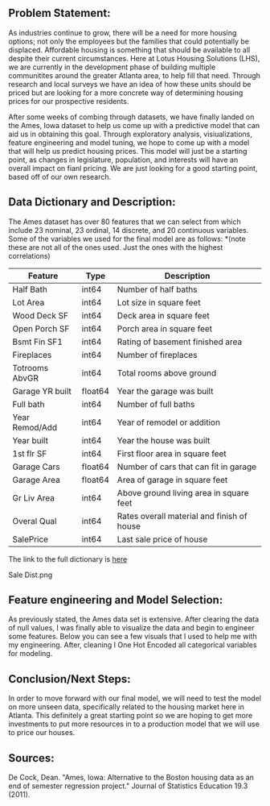 ## Problem Statement:
   As industries continue to grow, there will be a need for more housing options; not only the employees but the families that could potentially be displaced. Affordable housing is something that should be available to all despite their current circumstances. Here at Lotus Housing Solutions (LHS), we are currently in the development phase of building multiple communitites around the greater Atlanta area, to help fill that need. Through research and local surveys we have an idea of how these units should be priced but are looking for a more concrete way of determining housing prices for our prospective residents.

   After some weeks of combing through datasets, we have finally landed on the Ames, Iowa dataset to help us come up with a predictive model that can aid us in obtaining this goal. Through exploratory analysis, visiualizations, feature engineering and model tuning, we hope to come up with a model that will help us predict housing prices. This model will just be a starting point, as changes in legislature, population, and interests will have an overall impact on fianl pricing. We are just looking for a good starting point, based off of our own research.

## Data Dictionary and Description:
   The Ames dataset has over 80 features that we can select from which include 23 nominal, 23 ordinal, 14 discrete, and 20 continuous variables. Some of the variables we used for the final model are as follows: *(note these are not all of the ones used. Just the ones with the highest correlations)

   |Feature|Type|Description|
   |---|---|---|
   |Half Bath|int64|Number of half baths|
   |Lot Area|int64|Lot size in square feet|
   |Wood Deck SF|int64| Deck area in square feet|
   |Open Porch SF|int64| Porch area in square feet|
   |Bsmt Fin SF1|int64| Rating of basement finished area|
   |Fireplaces|int64| Number of fireplaces|
   |Totrooms AbvGR|int64| Total rooms above ground|
   |Garage YR built|float64| Year the garage was built|
   |Full bath|int64| Number of full baths|
   |Year Remod/Add|int64| Year of remodel or addition|
   |Year built|int64| Year the house was built|
   |1st flr SF|int64| First floor area in square feet|
   |Garage Cars|float64| Number of cars that can fit in garage|
   |Garage Area|float64| Area of garage in square feet|
   |Gr Liv Area|int64| Above ground living area in square feet|
   |Overal Qual|int64| Rates overall material and finish of house|
   |SalePrice|int64| Last sale price of house|
    
   The link to the full dictionary is [here](http://jse.amstat.org/v19n3/decock/DataDocumentation.txt)

   Sale Dist.png

## Feature engineering and Model Selection:
   As previously stated, the Ames data set is extensive. After clearing the data of null values, I was finally able to visualize the data and begin to engineer some features. Below you can see a few visuals that I used to help me with my engineering. After, cleaning I One Hot Encoded all categorical variables for modeling.
  

## Conclusion/Next Steps:
   In order to move forward with our final model, we will need to test the model on more unseen data, specifically related to the housing market here in Atlanta. This definitely a great starting point so we are hoping to get more investments to put more resources in to a production model that we will use to price our houses.    


## Sources: 
   De Cock, Dean. "Ames, Iowa: Alternative to the Boston housing data as an end of semester regression project." Journal of Statistics Education 19.3 (2011).


